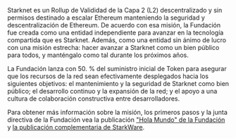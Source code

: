 Starknet es un Rollup de Valididad de la Capa 2 (L2) descentralizado y sin permisos destinado a escalar Ethereum manteniendo la seguridad y descentralización de Ethereum. De acuerdo con esa misión, la Fundación fue creada como una entidad independiente para avanzar en la tecnología compartida que es Starknet. Además, como una entidad sin ánimo de lucro con una misión estrecha: hacer avanzar a Starknet como un bien público para todos, y manténgalo como tal durante los próximos años.

La Fundación lanza con 50. % del suministro inicial de Token para asegurar que los recursos de la red sean efectivamente desplegados hacia los siguientes objetivos: el mantenimiento y la seguridad de Starknet como bien público; el desarrollo continuo y la expansión de la red; y el apoyo a una cultura de colaboración constructiva entre desarrolladores.

Para obtener más información sobre la misión, los primeros pasos y la junta directiva de la Fundación vea la publicación ["Hola Mundo" de la Fundación](https://medium.com/@StarkNet_Foundation/welcome-to-the-world-starknet-foundation-7bd55d5dbc59) y [la publicación complementaria de StarkWare](https://medium.com/starkware/introducing-the-starknet-foundation-bd4b4379fbb).